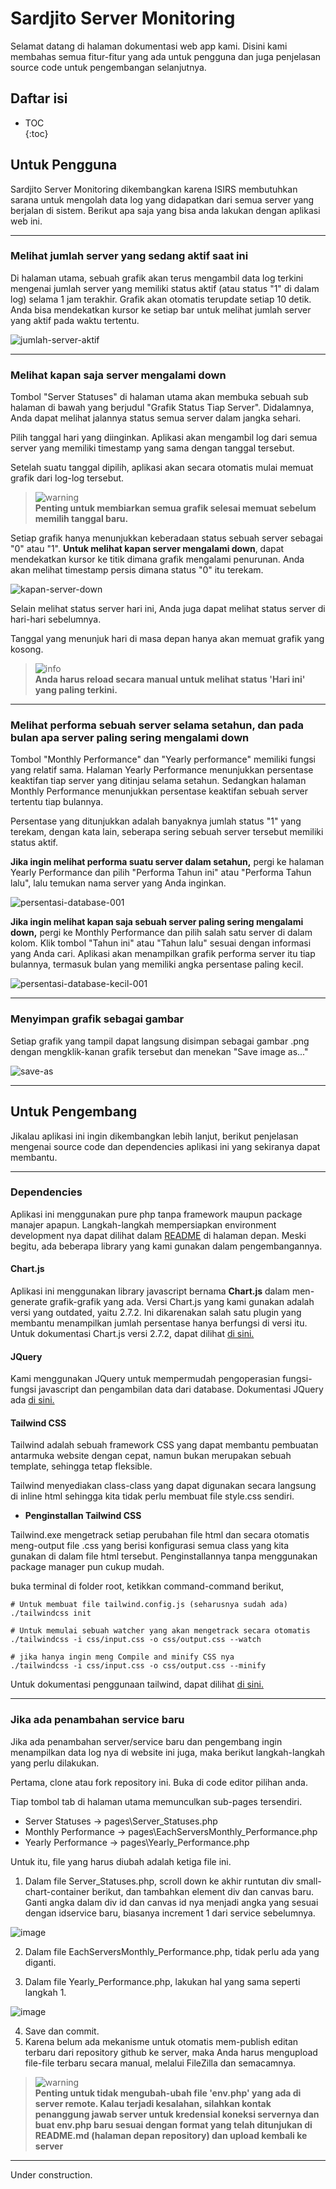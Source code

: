 # Sardjito Server Monitoring
Selamat datang di halaman dokumentasi web app kami. Disini kami membahas semua fitur-fitur yang ada untuk pengguna dan juga penjelasan source code 
untuk pengembangan selanjutnya.  

## Daftar isi
* TOC  
{:toc}

## Untuk Pengguna

Sardjito Server Monitoring dikembangkan karena ISIRS membutuhkan sarana untuk mengolah data log yang didapatkan dari semua server yang berjalan di sistem. 
Berikut apa saja yang bisa anda lakukan dengan aplikasi web ini.

---

### Melihat jumlah server yang sedang aktif saat ini

Di halaman utama, sebuah grafik akan terus mengambil data log terkini mengenai jumlah server yang memiliki status aktif (atau status "1" di dalam log) selama 1 jam terakhir. Grafik akan otomatis terupdate setiap 10 detik. Anda bisa mendekatkan kursor ke setiap bar untuk melihat jumlah server yang aktif pada waktu tertentu.  

![jumlah-server-aktif](https://user-images.githubusercontent.com/72925939/213085772-097d4af0-d56e-42a0-8d6f-3a45a1ece566.jpg)


---

### Melihat kapan saja server mengalami down

Tombol "Server Statuses" di halaman utama akan membuka sebuah sub halaman di bawah yang berjudul "Grafik Status Tiap Server". Didalamnya, Anda dapat melihat jalannya status semua server dalam jangka sehari.  
  
Pilih tanggal hari yang diinginkan. Aplikasi akan mengambil log dari semua server yang memiliki timestamp yang sama dengan tanggal tersebut.  
  
Setelah suatu tanggal dipilih, aplikasi akan secara otomatis mulai memuat grafik dari log-log tersebut. 

> ![warning](https://user-images.githubusercontent.com/72925939/213122914-af38c80d-afcd-44f7-82fc-0985747fd91a.svg)  
> **Penting untuk membiarkan semua grafik selesai memuat sebelum memilih tanggal baru.**  
  
Setiap grafik hanya menunjukkan keberadaan status sebuah server sebagai "0" atau "1". **Untuk melihat kapan server mengalami down**, dapat mendekatkan kursor ke titik dimana grafik mengalami penurunan. Anda akan melihat timestamp persis dimana status "0" itu terekam.  

![kapan-server-down](https://user-images.githubusercontent.com/72925939/213085109-96b8a355-919a-4496-955b-dbc80194efb4.jpg)

Selain melihat status server hari ini, Anda juga dapat melihat status server di hari-hari sebelumnya.  
  
Tanggal yang menunjuk hari di masa depan hanya akan memuat grafik yang kosong.  
   
> ![info](https://user-images.githubusercontent.com/72925939/213124474-9bf16ef5-91ec-49e2-a874-8b511fa993ed.svg)  
>**Anda harus reload secara manual untuk melihat status 'Hari ini' yang paling terkini.**

---

### Melihat performa sebuah server selama setahun, dan pada bulan apa server paling sering mengalami down

Tombol "Monthly Performance" dan "Yearly performance" memiliki fungsi yang relatif sama. Halaman Yearly Performance menunjukkan persentase keaktifan tiap server yang ditinjau selama setahun. Sedangkan halaman Monthly Performance menunjukkan persentase keaktifan sebuah server tertentu tiap bulannya.  
  
Persentase yang ditunjukkan adalah banyaknya jumlah status "1" yang terekam, dengan kata lain, seberapa sering sebuah server tersebut memiliki status aktif.  
  
**Jika ingin melihat performa suatu server dalam setahun,** pergi ke halaman Yearly Performance dan pilih "Performa Tahun ini" atau "Performa Tahun lalu", lalu temukan nama server yang Anda inginkan.

![persentasi-database-001](https://user-images.githubusercontent.com/72925939/213086323-39d8fc0d-93b5-4873-99dd-022125710678.jpg)


**Jika ingin melihat kapan saja sebuah server paling sering mengalami down,** pergi ke Monthly Performance dan pilih salah satu server di dalam kolom. Klik tombol "Tahun ini" atau "Tahun lalu" sesuai dengan informasi yang Anda cari. Aplikasi akan menampilkan grafik performa server itu tiap bulannya, termasuk bulan yang memiliki angka persentase paling kecil. 

![persentasi-database-kecil-001](https://user-images.githubusercontent.com/72925939/213086345-910d888f-7e15-49e1-b973-62ecafc37a85.jpg)


---

### Menyimpan grafik sebagai gambar

Setiap grafik yang tampil dapat langsung disimpan sebagai gambar .png dengan mengklik-kanan grafik tersebut dan menekan "Save image as..."

![save-as](https://user-images.githubusercontent.com/72925939/213106137-28b1d14a-757d-4759-bafc-a22a1fface6f.jpg)


---

## Untuk Pengembang

Jikalau aplikasi ini ingin dikembangkan lebih lanjut, berikut penjelasan mengenai source code dan dependencies aplikasi ini yang sekiranya dapat membantu.

---

### Dependencies

Aplikasi ini menggunakan pure php tanpa framework maupun package manajer apapun. Langkah-langkah mempersiapkan environment development nya dapat dilihat dalam [README](https://github.com/annisaraihana/Server-Monitoring#--server-monitoring-isirs-sardjito) di halaman depan. Meski begitu, ada beberapa library yang kami gunakan dalam pengembangannya.



#### Chart.js

Aplikasi ini menggunakan library javascript bernama **Chart.js** dalam men-generate grafik-grafik yang ada. Versi Chart.js yang kami gunakan adalah versi yang outdated, yaitu 2.7.2. Ini dikarenakan salah satu plugin yang membantu menampilkan jumlah persentase hanya berfungsi di versi itu. Untuk dokumentasi Chart.js versi 2.7.2, dapat dilihat [di sini.](https://www.chartjs.org/docs/2.7.2/)

#### JQuery

Kami menggunakan JQuery untuk mempermudah pengoperasian fungsi-fungsi javascript dan pengambilan data dari database. Dokumentasi JQuery ada [di sini.](https://api.jquery.com/)

#### Tailwind CSS

Tailwind adalah sebuah framework CSS yang dapat membantu pembuatan antarmuka website dengan cepat, namun bukan merupakan sebuah template, sehingga tetap fleksible.  

Tailwind menyediakan class-class yang dapat digunakan secara langsung di inline html sehingga kita tidak perlu membuat file style.css sendiri.

- **Penginstallan Tailwind CSS**

Tailwind.exe mengetrack setiap perubahan file html dan secara otomatis meng-output file .css yang berisi konfigurasi semua class yang kita gunakan di dalam file html tersebut. Penginstallannya tanpa menggunakan package manager pun cukup mudah.

buka terminal di folder root, ketikkan command-command berikut,

```Shell
# Untuk membuat file tailwind.config.js (seharusnya sudah ada)
./tailwindcss init

# Untuk memulai sebuah watcher yang akan mengetrack secara otomatis 
./tailwindcss -i css/input.css -o css/output.css --watch

# jika hanya ingin meng Compile and minify CSS nya
./tailwindcss -i css/input.css -o css/output.css --minify
```

Untuk dokumentasi penggunaan tailwind, dapat dilihat [di sini.](https://tailwindcss.com/docs/)

---

### Jika ada penambahan service baru

Jika ada penambahan server/service baru dan pengembang ingin menampilkan data log nya di website ini juga, maka berikut langkah-langkah yang perlu dilakukan.

Pertama, clone atau fork repository ini. Buka di code editor pilihan anda.

Tiap tombol tab di halaman utama memunculkan sub-pages tersendiri. 
* Server Statuses -> pages\Server_Statuses.php
* Monthly Performance -> pages\EachServersMonthly_Performance.php
* Yearly Performance -> pages\Yearly_Performance.php

Untuk itu, file yang harus diubah adalah ketiga file ini.

1. Dalam file Server_Statuses.php, scroll down ke akhir runtutan div small-chart-container berikut, dan tambahkan element div dan canvas baru. Ganti angka dalam div id dan canvas id nya menjadi angka yang sesuai dengan idservice baru, biasanya increment 1 dari service sebelumnya.

![image](https://user-images.githubusercontent.com/72925939/216922508-09e61aca-2bee-4c8b-9469-808fce21aea2.png)

2. Dalam file EachServersMonthly_Performance.php, tidak perlu ada yang diganti. 

3. Dalam file Yearly_Performance.php, lakukan hal yang sama seperti langkah 1. 

![image](https://user-images.githubusercontent.com/72925939/216922413-9887f409-15e5-4fad-a7ce-192acac5a45f.png)

4. Save dan commit.
5. Karena belum ada mekanisme untuk otomatis mem-publish editan terbaru dari repository github ke server, maka Anda harus mengupload file-file terbaru secara manual, melalui FileZilla dan semacamnya.

> ![warning](https://user-images.githubusercontent.com/72925939/213122914-af38c80d-afcd-44f7-82fc-0985747fd91a.svg)  
> **Penting untuk tidak mengubah-ubah file 'env.php' yang ada di server remote. Kalau terjadi kesalahan, silahkan kontak penanggung jawab server untuk kredensial koneksi servernya dan buat env.php baru sesuai dengan format yang telah ditunjukan di README.md (halaman depan repository) dan upload kembali ke server**  


---

Under construction.


